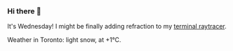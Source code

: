 ### Hi there :wave:

It's Wednesday! I might be finally adding refraction to my [terminal raytracer](https://github.com/bewuethr/bash-raytracer).

Weather in Toronto: light snow, at +1°C.
